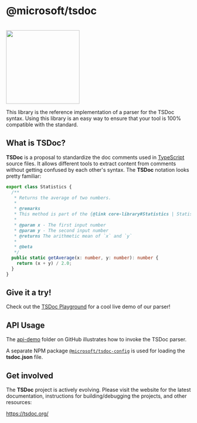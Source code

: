 # @microsoft/tsdoc

<div>
  <br />
  <a href="https://tsdoc.org/">
    <img width="200" src="https://tsdoc.org/images/site/tsdoc.svg">
  </a>
  <p />
</div>

This library is the reference implementation of a parser for the TSDoc syntax.  Using this library is an easy way to ensure that your tool is 100% compatible with the standard.


##  What is TSDoc?

**TSDoc** is a proposal to standardize the doc comments used in [TypeScript](http://www.typescriptlang.org/) source files.  It allows different tools to extract content from comments without getting confused by each other's syntax.   The **TSDoc** notation looks pretty familiar:

```typescript
export class Statistics {
  /**
   * Returns the average of two numbers.
   *
   * @remarks
   * This method is part of the {@link core-library#Statistics | Statistics subsystem}.
   *
   * @param x - The first input number
   * @param y - The second input number
   * @returns The arithmetic mean of `x` and `y`
   *
   * @beta
   */
  public static getAverage(x: number, y: number): number {
    return (x + y) / 2.0;
  }
}
```

## Give it a try!

Check out the [TSDoc Playground](https://tsdoc.org/play) for a cool live demo of our parser!


## API Usage

The [api-demo](https://github.com/microsoft/tsdoc/tree/main/api-demo) folder on GitHub illustrates how
to invoke the TSDoc parser.

A separate NPM package [`@microsoft/tsdoc-config`](https://www.npmjs.com/package/@microsoft/tsdoc-config)
is used for loading the **tsdoc.json** file.


## Get involved

The **TSDoc** project is actively evolving.  Please visit the website for the latest documentation, instructions for building/debugging the projects, and other resources:

https://tsdoc.org/
